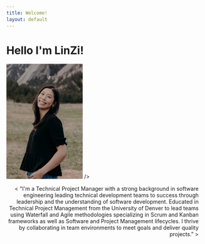 ```yaml
---
title: Welcome!
layout: default
---
```

<h1> Hello I'm LinZi! </h1>
<p <style= "text-align: left"> <img src= "Website/cover.JPG"
  width = "200"
  height = "auto">
  /></p>
<p style= "text-align: right">< "I'm a Technical Project Manager with a strong background in software engineering leading technical development teams to success through leadership and the understanding of software development. Educated in Technical Project Management from the University of Denver to lead teams using Waterfall and Agile methodologies specializing in Scrum and Kanban frameworks as well as Software and Project Management lifecycles. I thrive by collaborating in team environments to meet goals and deliver quality projects."
>

